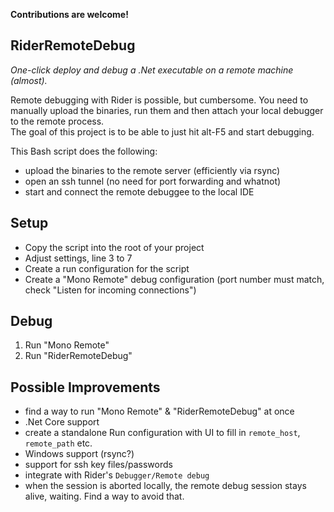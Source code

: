 **Contributions are welcome!**

## RiderRemoteDebug

_One-click deploy and debug a .Net executable on a remote machine (almost)._

Remote debugging with Rider is possible, but cumbersome. You need to manually upload the binaries, run them and then attach your local debugger to the remote process.  
The goal of this project is to be able to just hit alt-F5 and start debugging.

This Bash script does the following:

- upload the binaries to the remote server (efficiently via rsync)
- open an ssh tunnel (no need for port forwarding and whatnot)
- start and connect the remote debuggee to the local IDE

## Setup

- Copy the script into the root of your project
- Adjust settings, line 3 to 7
- Create a run configuration for the script
- Create a "Mono Remote" debug configuration (port number must match, check "Listen for incoming connections")

## Debug

1. Run "Mono Remote"
2. Run "RiderRemoteDebug"

## Possible Improvements

- find a way to run "Mono Remote" & "RiderRemoteDebug" at once
- .Net Core support
- create a standalone Run configuration with UI to fill in `remote_host`, `remote_path` etc.
- Windows support (rsync?)
- support for ssh key files/passwords
- integrate with Rider's `Debugger/Remote debug`
- when the session is aborted locally, the remote debug session stays alive, waiting. Find a way to avoid that.






